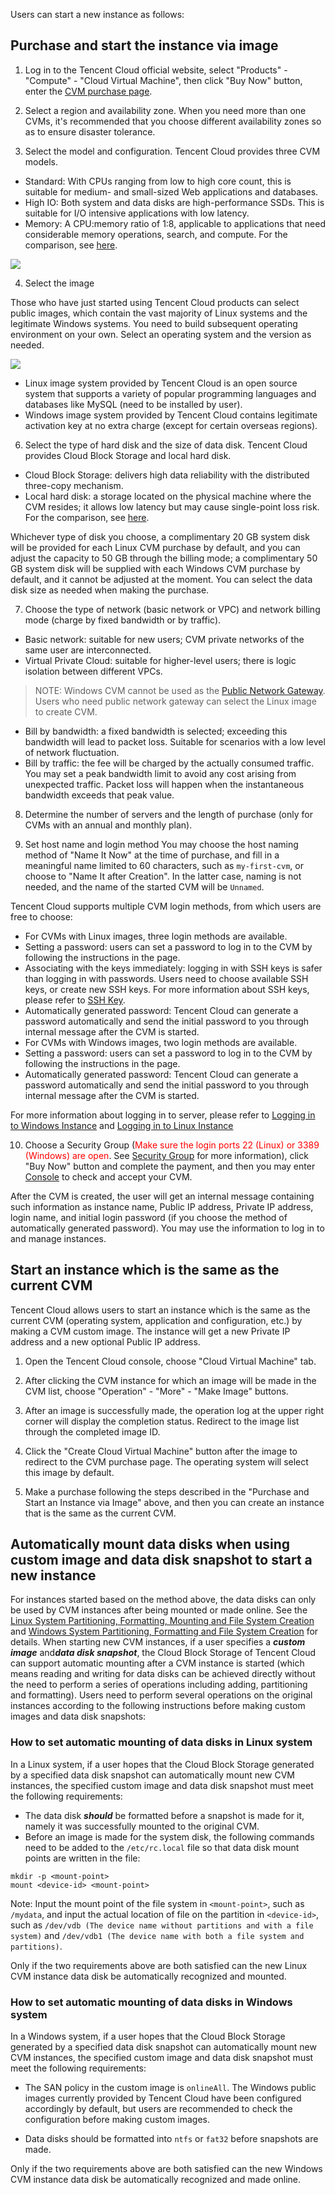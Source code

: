 Users can start a new instance as follows:

## Purchase and start the instance via image

1) Log in to the Tencent Cloud official website, select "Products" - "Compute" - "Cloud Virtual Machine", then click "Buy Now" button,  enter the [CVM purchase page](https://buy.cloud.tencent.com/buy/cvm).

2) Select a region and availability zone. When you need more than one CVMs, it's recommended that you choose different availability zones so as to ensure disaster tolerance.

3) Select the model and configuration. Tencent Cloud provides three CVM models.
- Standard: With CPUs ranging from low to high core count, this is suitable for medium- and small-sized Web applications and databases.
- High IO: Both system and data disks are high-performance SSDs. This is suitable for I/O intensive applications with low latency.
- Memory: A CPU:memory ratio of 1:8, applicable to applications that need considerable memory operations, search, and compute.
For the comparison, see [here](/document/product/213/7153).

![](//mc.qcloudimg.com/static/img/7fbbb7dec65bcb34b158b9e24d465aad/image.png)

4) Select the image

Those who have just started using Tencent Cloud products can select public images, which contain the vast majority of Linux systems and the legitimate Windows systems. You need to build subsequent operating environment on your own. Select an operating system and the version as needed.

![](//mc.qcloudimg.com/static/img/ba366d84449f71cb1fd9140a807de6ff/image.png)

- Linux image system provided by Tencent Cloud is an open source system that supports a variety of popular programming languages and databases like MySQL (need to be installed by user). 
- Windows image system provided by Tencent Cloud contains legitimate activation key at no extra charge (except for certain overseas regions).  

6) Select the type of hard disk and the size of data disk.
Tencent Cloud provides Cloud Block Storage and local hard disk.
- Cloud Block Storage: delivers high data reliability with the distributed three-copy mechanism.
- Local hard disk: a storage located on the physical machine where the CVM resides; it allows low latency but may cause single-point loss risk. For the comparison, see [here](/doc/product/213/4952).

Whichever type of disk you choose, a complimentary 20 GB system disk will be provided for each Linux CVM purchase by default, and you can adjust the capacity to 50 GB through the billing mode; a complimentary 50 GB system disk will be supplied with each Windows CVM purchase by default, and it cannot be adjusted at the moment. You can select the data disk size as needed when making the purchase.

7) Choose the type of network (basic network or VPC) and network billing mode (charge by fixed bandwidth or by traffic).
- Basic network: suitable for new users; CVM private networks of the same user are interconnected.
- Virtual Private Cloud: suitable for higher-level users; there is logic isolation between different VPCs.
> NOTE: Windows CVM cannot be used as the [Public Network Gateway](/doc/product/215/4972). Users who need public network gateway can select the Linux image to create CVM.

- Bill by bandwidth: a fixed bandwidth is selected; exceeding this bandwidth will lead to packet loss. Suitable for scenarios with a low level of network fluctuation.
- Bill by traffic: the fee will be charged by the actually consumed traffic. You may set a peak bandwidth limit to avoid any cost arising from unexpected traffic. Packet loss will happen when the instantaneous bandwidth exceeds that peak value. 

8) Determine the number of servers and the length of purchase (only for CVMs with an annual and monthly plan).

9) Set host name and login method
You may choose the host naming method of "Name It Now" at the time of purchase, and fill in a meaningful name limited to 60 characters, such as `my-first-cvm`, or choose to "Name It after Creation". In the latter case, naming is not needed, and the name of the started CVM will be `Unnamed`.

Tencent Cloud supports multiple CVM login methods, from which users are free to choose:

- For CVMs with Linux images, three login methods are available.
 - Setting a password: users can set a password to log in to the CVM by following the instructions in the page.
 - Associating with the keys immediately: logging in with SSH keys is safer than logging in with passwords. Users need to choose available SSH keys, or create new SSH keys. For more information about SSH keys, please refer to [SSH Key](/doc/product/213/6092).
 - Automatically generated password: Tencent Cloud can generate a password automatically and send the initial password to you through internal message after the CVM is started.
- For CVMs with Windows images, two login methods are available.
 - Setting a password: users can set a password to log in to the CVM by following the instructions in the page.
 - Automatically generated password: Tencent Cloud can generate a password automatically and send the initial password to you through internal message after the CVM is started.

For more information about logging in to server, please refer to [Logging in to Windows Instance](/doc/product/213/5435) and [Logging in to Linux Instance](/doc/product/213/5436)

10) Choose a Security Group (<font color="red">Make sure the login ports 22 (Linux) or 3389 (Windows) are open</font>. See [Security Group](/doc/product/213/5221) for more information), click "Buy Now" button and complete the payment, and then you may enter [Console](https://console.cloud.tencent.com/cvm) to check and accept your CVM.

After the CVM is created, the user will get an internal message containing such information as instance name, Public IP address, Private IP address, login name, and initial login password (if you choose the method of automatically generated password). You may use the information to log in to and manage instances.

## Start an instance which is the same as the current CVM

Tencent Cloud allows users to start an instance which is the same as the current CVM (operating system, application and configuration, etc.) by making a CVM custom image. The instance will get a new Private IP address and a new optional Public IP address.

1) Open the Tencent Cloud console, choose "Cloud Virtual Machine" tab.

2) After clicking the CVM instance for which an image will be made in the CVM list, choose "Operation" - "More" - "Make Image" buttons.

3) After an image is successfully made, the operation log at the upper right corner will display the completion status. Redirect to the image list through the completed image ID. 

4) Click the "Create Cloud Virtual Machine" button after the image to redirect to the CVM purchase page. The operating system will select this image by default.

5) Make a purchase following the steps described in the "Purchase and Start an Instance via Image" above, and then you can create an instance that is the same as the current CVM.

## Automatically mount data disks when using custom image and data disk snapshot to start a new instance

For instances started based on the method above, the data disks can only be used by CVM instances after being mounted or made online. See the [Linux System Partitioning, Formatting, Mounting and File System Creation](/document/product/362/6735) and [Windows System Partitioning, Formatting and File System Creation](https://cloud.tencent.com/document/product/362/6734) for details. When starting new CVM instances, if a user specifies a ***custom image*** and***data disk snapshot***, the Cloud Block Storage of Tencent Cloud can support automatic mounting after a CVM instance is started (which means reading and writing for data disks can be achieved directly without the need to perform a series of operations including adding, partitioning and formatting). Users need to perform several operations on the original instances according to the following instructions before making custom images and data disk snapshots:

### How to set automatic mounting of data disks in Linux system
In a Linux system, if a user hopes that the Cloud Block Storage generated by a specified data disk snapshot can automatically mount new CVM instances, the specified custom image and data disk snapshot must meet the following requirements:
- The data disk ***should*** be formatted before a snapshot is made for it, namely it was successfully mounted to the original CVM.
- Before an image is made for the system disk, the following commands need to be added to the `/etc/rc.local` file so that data disk mount points are written in the file:

```
mkdir -p <mount-point>
mount <device-id> <mount-point>
```

Note: Input the mount point of the file system in `<mount-point>`, such as `/mydata`, and input the actual location of file on the partition in `<device-id>`, such as `/dev/vdb (The device name without partitions and with a file system)` and `/dev/vdb1 (The device name with both a file system and partitions)`.

Only if the two requirements above are both satisfied can the new Linux CVM instance data disk be automatically recognized and mounted.

### How to set automatic mounting of data disks in Windows system
In a Windows system, if a user hopes that the Cloud Block Storage generated by a specified data disk snapshot can automatically mount new CVM instances, the specified custom image and data disk snapshot must meet the following requirements:

- The SAN policy in the custom image is `onlineAll`. The Windows public images currently provided by Tencent Cloud have been configured accordingly by default, but users are recommended to check the configuration before making custom images.

- Data disks should be formatted into `ntfs` or `fat32` before snapshots are made.

Only if the two requirements above are both satisfied can the new Windows CVM instance data disk be automatically recognized and made online.
